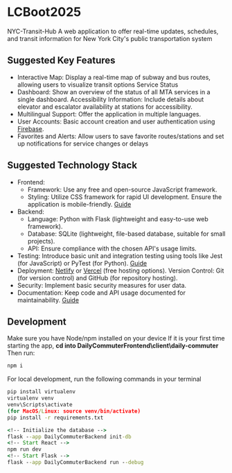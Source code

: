 # LCBoot2025

NYC-Transit-Hub
A web application to offer real-time updates, schedules, and transit information for New York City's public transportation system

## Suggested Key Features

- Interactive Map: Display a real-time map of subway and bus routes, allowing users to visualize transit options Service Status
- Dashboard: Show an overview of the status of all MTA services in a single dashboard. Accessibility Information: Include details about elevator and escalator availability at stations for accessibility.
- Multilingual Support: Offer the application in multiple languages.
- User Accounts: Basic account creation and user authentication using [Firebase](https://firebase.google.com/docs/auth/web/start).
- Favorites and Alerts: Allow users to save favorite routes/stations and set up notifications for service changes or delays

## Suggested Technology Stack

- Frontend:
  - Framework: Use any free and open-source JavaScript framework.
  - Styling: Utilize CSS framework for rapid UI development. Ensure the application is mobile-friendly. [Guide](https://github.com/dypsilon/frontend-dev-bookmarks?tab=readme-ov-file#readme)
- Backend:
  - Language: Python with Flask (lightweight and easy-to-use web framework).
  - Database: SQLite (lightweight, file-based database, suitable for small projects).
  - API: Ensure compliance with the chosen API's usage limits.
- Testing: Introduce basic unit and integration testing using tools like Jest (for JavaScript) or PyTest (for Python). [Guide](https://github.com/TheJambo/awesome-testing)
- Deployment: [Netlify](https://www.netlify.com/) or [Vercel](https://vercel.com/) (free hosting options). Version Control: Git (for version control) and GitHub (for repository hosting).
- Security: Implement basic security measures for user data.
- Documentation: Keep code and API usage documented for maintainability. [Guide](https://docs.github.com/en/get-started/writing-on-github/getting-started-with-writing-and-formatting-on-github/quickstart-for-writing-on-github)

## Development

Make sure you have Node/npm installed on your device
If it is your first time starting the app,
**cd into DailyCommuterFrontend\client\daily-commuter**
Then run:

```cmd
npm i
```

For local development, run the following commands in your terminal

```cmd
pip install virtualenv
virtualenv venv
venv\Scripts\activate
(for MacOS/Linux: source venv/bin/activate)
pip install -r requirements.txt

<!-- Initialize the database -->
flask --app DailyCommuterBackend init-db
<!-- Start React -->
npm run dev
<!-- Start Flask -->
flask --app DailyCommuterBackend run --debug
```
